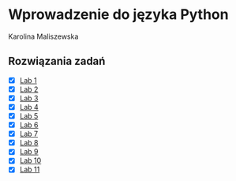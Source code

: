 # Wprowadzenie do języka Python
Karolina Maliszewska
## Rozwiązania zadań
- [x] [Lab 1](lab_01)
- [x] [Lab 2](lab_02)
- [x] [Lab 3](lab_03)
- [x] [Lab 4](lab_04)
- [x] [Lab 5](lab_05)
- [x] [Lab 6](lab_06)
- [x] [Lab 7](lab_07)
- [x] [Lab 8](lab_08)
- [x] [Lab 9](lab_09)
- [x] [Lab 10](lab_10)
- [x] [Lab 11](lab_11)

